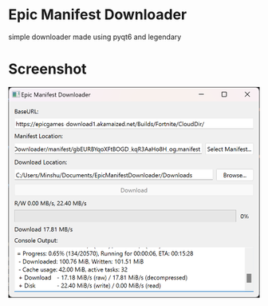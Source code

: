 # Epic Manifest Downloader

simple downloader made using pyqt6 and legendary

# Screenshot
![screenshot](screenshot.png)
